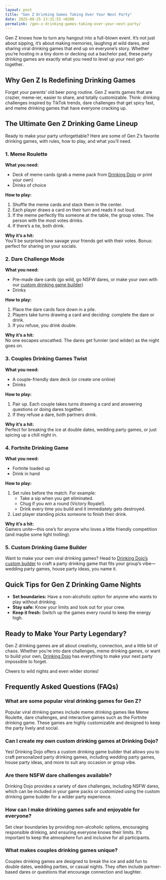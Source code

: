 ```yaml
---
layout: post
title: "Gen Z Drinking Games Taking Over Your Next Party"
date: 2025-09-25 13:31:53 +0200
permalink: /gen-z-drinking-games-taking-over-your-next-party/
---
```

Gen Z knows how to turn any hangout into a full-blown event. It’s not just about sipping, it’s about making memories, laughing at wild dares, and sharing viral drinking games that end up on everyone’s story. Whether you’re hosting in a tiny dorm or decking out a bachelor pad, these party drinking games are exactly what you need to level up your next get-together.

## Why Gen Z Is Redefining Drinking Games

Forget your parents’ old beer pong routine. Gen Z wants games that are crazier, meme-ier, easier to share, and totally customizable. Think: drinking challenges inspired by TikTok trends, dare challenges that get spicy fast, and meme drinking games that have everyone cracking up.

## The Ultimate Gen Z Drinking Game Lineup

Ready to make your party unforgettable? Here are some of Gen Z’s favorite drinking games, with rules, how to play, and what you’ll need.

### 1. Meme Roulette

**What you need:**  
- Deck of meme cards (grab a meme pack from [Drinking Dojo](https://drinkingdojo.com) or print your own)  
- Drinks of choice

**How to play:**  
1. Shuffle the meme cards and stack them in the center.  
2. Each player draws a card on their turn and reads it out loud.  
3. If the meme perfectly fits someone at the table, the group votes. The person with the most votes drinks.  
4. If there’s a tie, both drink.

**Why it’s a hit:**  
You’ll be surprised how savage your friends get with their votes. Bonus: perfect for sharing on your socials.

### 2. Dare Challenge Mode

**What you need:**  
- Pre-made dare cards (go wild, go NSFW dares, or make your own with our [custom drinking game builder](https://drinkingdojo.com))  
- Drinks

**How to play:**  
1. Place the dare cards face down in a pile.  
2. Players take turns drawing a card and deciding: complete the dare or drink.  
3. If you refuse, you drink double.

**Why it’s a hit:**  
No one escapes unscathed. The dares get funnier (and wilder) as the night goes on.

### 3. Couples Drinking Games Twist

**What you need:**  
- A couple-friendly dare deck (or create one online)  
- Drinks

**How to play:**  
1. Pair up. Each couple takes turns drawing a card and answering questions or doing dares together.  
2. If they refuse a dare, both partners drink.

**Why it’s a hit:**  
Perfect for breaking the ice at double dates, wedding party games, or just spicing up a chill night in.

### 4. Fortnite Drinking Game

**What you need:**  
- Fortnite loaded up  
- Drink in hand

**How to play:**  
1. Set rules before the match. For example:  
   - Take a sip when you get eliminated.  
   - Chug if you win a round (Victory Royale!).  
   - Drink every time you build and it immediately gets destroyed.  
2. Last player standing picks someone to finish their drink.

**Why it’s a hit:**  
Gamers unite—this one’s for anyone who loves a little friendly competition (and maybe some light trolling).

### 5. Custom Drinking Game Builder

Want to make your own viral drinking games? Head to [Drinking Dojo’s custom builder](https://drinkingdojo.com) to craft a party drinking game that fits your group’s vibe—wedding party games, house party ideas, you name it.

## Quick Tips for Gen Z Drinking Game Nights

- **Set boundaries:** Have a non-alcoholic option for anyone who wants to play without drinking.  
- **Stay safe:** Know your limits and look out for your crew.  
- **Keep it fresh:** Switch up the games every round to keep the energy high.

## Ready to Make Your Party Legendary?

Gen Z drinking games are all about creativity, connection, and a little bit of chaos. Whether you’re into dare challenges, meme drinking games, or want to build your own, [Drinking Dojo](https://drinkingdojo.com) has everything to make your next party impossible to forget.

Cheers to wild nights and even wilder stories!

## Frequently Asked Questions (FAQs)

### What are some popular viral drinking games for Gen Z?

Popular viral drinking games include meme drinking games like Meme Roulette, dare challenges, and interactive games such as the Fortnite drinking game. These games are highly customizable and designed to keep the party lively and social.

### Can I create my own custom drinking games at Drinking Dojo?

Yes! Drinking Dojo offers a custom drinking game builder that allows you to craft personalized party drinking games, including wedding party games, house party ideas, and more to suit any occasion or group vibe.

### Are there NSFW dare challenges available?

Drinking Dojo provides a variety of dare challenges, including NSFW dares, which can be included in your game packs or customized using the custom drinking game builder for a wilder party experience.

### How can I make drinking games safe and enjoyable for everyone?

Set clear boundaries by providing non-alcoholic options, encouraging responsible drinking, and ensuring everyone knows their limits. It’s important to keep the atmosphere fun and inclusive for all participants.

### What makes couples drinking games unique?

Couples drinking games are designed to break the ice and add fun to double dates, wedding parties, or casual nights. They often include partner-based dares or questions that encourage connection and laughter.

<script type="application/ld+json">
{
  "@context": "https://schema.org",
  "@type": "BlogPosting",
  "headline": "Gen Z Drinking Games Taking Over Your Next Party",
  "description": "Explore the ultimate lineup of Gen Z drinking games including meme drinking games, dare challenges, Fortnite drinking game, and a custom drinking game builder from Drinking Dojo.",
  "author": {
    "@type": "Person",
    "name": "Drinking Dojo"
  },
  "publisher": {
    "@type": "Person",
    "name": "Drinking Dojo"
  },
  "mainEntityOfPage": {
    "@type": "WebPage",
    "@id": "https://drinkingdojo.com/blog/gen-z-drinking-games-taking-over-your-next-party"
  },
  "url": "https://drinkingdojo.com/blog/gen-z-drinking-games-taking-over-your-next-party",
  "datePublished": "2024-04-01",
  "dateModified": "2024-04-01",
  "keywords": "drinking games, party drinking games, custom drinking game builder, dare challenges, viral drinking games, meme drinking games, fortnite drinking game, NSFW dares, wedding party games, couples drinking games, house party ideas, drinking challenges",
  "inLanguage": "en-US"
}
</script>

<script type="application/ld+json">
{
  "@context": "https://schema.org",
  "@type": "FAQPage",
  "mainEntity": [
    {
      "@type": "Question",
      "name": "What are some popular viral drinking games for Gen Z?",
      "acceptedAnswer": {
        "@type": "Answer",
        "text": "Popular viral drinking games include meme drinking games like Meme Roulette, dare challenges, and interactive games such as the Fortnite drinking game. These games are highly customizable and designed to keep the party lively and social."
      }
    },
    {
      "@type": "Question",
      "name": "Can I create my own custom drinking games at Drinking Dojo?",
      "acceptedAnswer": {
        "@type": "Answer",
        "text": "Yes! Drinking Dojo offers a custom drinking game builder that allows you to craft personalized party drinking games, including wedding party games, house party ideas, and more to suit any occasion or group vibe."
      }
    },
    {
      "@type": "Question",
      "name": "Are there NSFW dare challenges available?",
      "acceptedAnswer": {
        "@type": "Answer",
        "text": "Drinking Dojo provides a variety of dare challenges, including NSFW dares, which can be included in your game packs or customized using the custom drinking game builder for a wilder party experience."
      }
    },
    {
      "@type": "Question",
      "name": "How can I make drinking games safe and enjoyable for everyone?",
      "acceptedAnswer": {
        "@type": "Answer",
        "text": "Set clear boundaries by providing non-alcoholic options, encouraging responsible drinking, and ensuring everyone knows their limits. It’s important to keep the atmosphere fun and inclusive for all participants."
      }
    },
    {
      "@type": "Question",
      "name": "What makes couples drinking games unique?",
      "acceptedAnswer": {
        "@type": "Answer",
        "text": "Couples drinking games are designed to break the ice and add fun to double dates, wedding parties, or casual nights. They often include partner-based dares or questions that encourage connection and laughter."
      }
    }
  ]
}
</script>